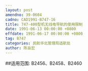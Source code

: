 ```yaml
---
layout: post
amendno: 39-0604
cadno: CAD1991-B747-16
title: 747-400型机无线电导航的使用限制
date: 1991-06-13 00:00:00 +0800
effdate: 1991-06-17 00:00:00 +0800
tag: B747
categories: 民航华北管理局适航处
author: 陈岳宏
---
```


##适用范围:
B2456、B2458、B2460

